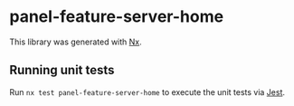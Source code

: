 # panel-feature-server-home

This library was generated with [Nx](https://nx.dev).

## Running unit tests

Run `nx test panel-feature-server-home` to execute the unit tests via [Jest](https://jestjs.io).
